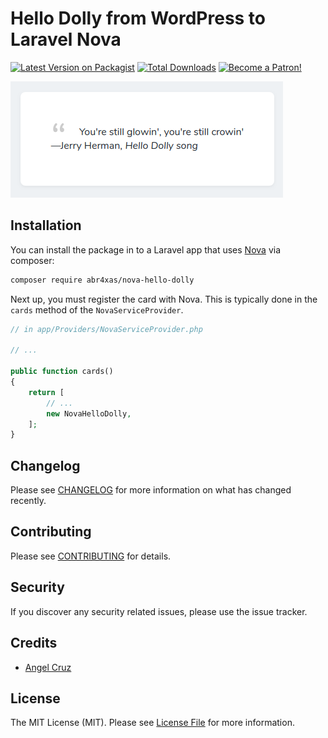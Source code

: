 

# Hello Dolly from WordPress to Laravel Nova

[![Latest Version on Packagist](https://img.shields.io/packagist/v/abr4xas/nova-hello-dolly.svg?style=flat-square)](https://packagist.org/packages/abr4xas/nova-hello-dolly)
[![Total Downloads](https://img.shields.io/packagist/dt/abr4xas/nova-hello-dolly.svg?style=flat-square)](https://packagist.org/packages/abr4xas/nova-hello-dolly)
[![Become a Patron!](https://img.shields.io/badge/become-a_patron!-red.svg?logo=patreon&style=flat)](https://www.patreon.com/bePatron?u=252896)



![](nova-hello-dolly.png)

## Installation

You can install the package in to a Laravel app that uses [Nova](https://nova.laravel.com) via composer:

```bash
composer require abr4xas/nova-hello-dolly
```

Next up, you must register the card with Nova. This is typically done in the `cards` method of the `NovaServiceProvider`.

```php
// in app/Providers/NovaServiceProvider.php

// ...

public function cards()
{
    return [
        // ...
        new NovaHelloDolly,
    ];
}
```

## Changelog

Please see [CHANGELOG](CHANGELOG.md) for more information on what has changed recently.

## Contributing

Please see [CONTRIBUTING](CONTRIBUTING.md) for details.

## Security

If you discover any security related issues, please use the issue tracker.

## Credits

- [Angel Cruz](https://github.com/abr4xas)

## License

The MIT License (MIT). Please see [License File](LICENSE.md) for more information.
